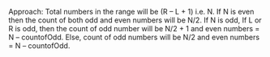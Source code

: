 Approach: Total numbers in the range will be (R – L + 1) i.e. N.
If N is even then the count of both odd and even numbers will be N/2.
If N is odd,
If L or R is odd, then the count of odd number will be N/2 + 1 and even numbers = N – countofOdd.
Else, count of odd numbers will be N/2 and even numbers = N – countofOdd.